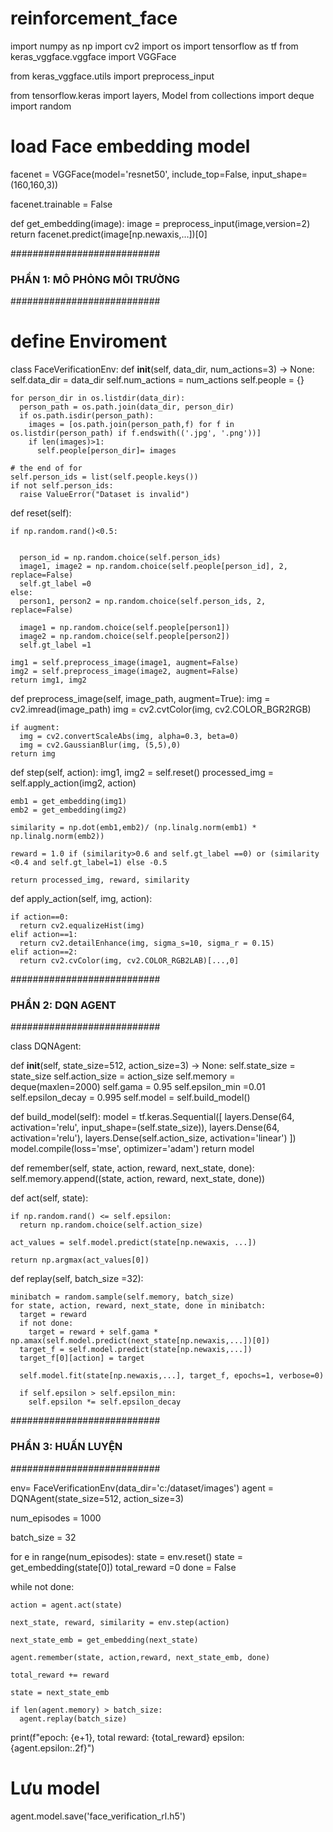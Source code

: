 # reinforcement_face
import numpy as np
import cv2
import os
import tensorflow as tf
from keras_vggface.vggface import VGGFace

from keras_vggface.utils import preprocess_input

from tensorflow.keras import layers, Model
from collections import deque
import random

# load Face embedding model
facenet = VGGFace(model='resnet50',
                  include_top=False,
                  input_shape=(160,160,3))

facenet.trainable = False

def get_embedding(image):
  image = preprocess_input(image,version=2)
  return facenet.predict(image[np.newaxis,...])[0]




###########################
### PHẦN 1: MÔ PHỎNG MÔI TRƯỜNG ###
###########################

# define Enviroment

class FaceVerificationEnv:
  def __init__(self, data_dir, num_actions=3) -> None:
    self.data_dir = data_dir
    self.num_actions = num_actions
    self.people = {}

    for person_dir in os.listdir(data_dir):
      person_path = os.path.join(data_dir, person_dir)
      if os.path.isdir(person_path):
        images = [os.path.join(person_path,f) for f in os.listdir(person_path) if f.endswith(('.jpg', '.png'))]
        if len(images)>1:
          self.people[person_dir]= images
    
    # the end of for
    self.person_ids = list(self.people.keys())
    if not self.person_ids:
      raise ValueError("Dataset is invalid")

  def reset(self):
    
    if np.random.rand()<0.5:


      person_id = np.random.choice(self.person_ids)
      image1, image2 = np.random.choice(self.people[person_id], 2, replace=False)
      self.gt_label =0
    else:
      person1, person2 = np.random.choice(self.person_ids, 2, replace=False)

      image1 = np.random.choice(self.people[person1])
      image2 = np.random.choice(self.people[person2])
      self.gt_label =1
    
    img1 = self.preprocess_image(image1, augment=False)
    img2 = self.preprocess_image(image2, augment=False)
    return img1, img2
  
  def preprocess_image(self, image_path, augment=True):
    img = cv2.imread(image_path)
    img = cv2.cvtColor(img, cv2.COLOR_BGR2RGB)

    if augment:
      img = cv2.convertScaleAbs(img, alpha=0.3, beta=0)
      img = cv2.GaussianBlur(img, (5,5),0)
    return img

  def step(self, action):
    img1, img2 = self.reset()
    processed_img = self.apply_action(img2, action)

    emb1 = get_embedding(img1)
    emb2 = get_embedding(img2)

    similarity = np.dot(emb1,emb2)/ (np.linalg.norm(emb1) * np.linalg.norm(emb2))

    reward = 1.0 if (similarity>0.6 and self.gt_label ==0) or (similarity <0.4 and self.gt_label=1) else -0.5

    return processed_img, reward, similarity

  def apply_action(self, img, action):

    if action==0:
      return cv2.equalizeHist(img)
    elif action==1:
      return cv2.detailEnhance(img, sigma_s=10, sigma_r = 0.15)
    elif action==2:
      return cv2.cvColor(img, cv2.COLOR_RGB2LAB)[...,0]

###########################
### PHẦN 2: DQN AGENT ###
###########################

class DQNAgent:

  def __init__(self, state_size=512, action_size=3) -> None:
    self.state_size = state_size
    self.action_size = action_size
    self.memory = deque(maxlen=2000)
    self.gama = 0.95
    self.epsilon_min =0.01
    self.epsilon_decay = 0.995
    self.model = self.build_model()
  

  def build_model(self):
    model = tf.keras.Sequential([
        layers.Dense(64, activation='relu', input_shape=(self.state_size)),
        layers.Dense(64, activation='relu'),
        layers.Dense(self.action_size, activation='linear')
    ])
    model.compile(loss='mse', optimizer='adam')
    return model

  def remember(self, state, action, reward, next_state, done):
    self.memory.append((state, action, reward, next_state, done))
  
  def act(self, state):

    if np.random.rand() <= self.epsilon:
      return np.random.choice(self.action_size)
    
    act_values = self.model.predict(state[np.newaxis, ...])

    return np.argmax(act_values[0])

  def replay(self, batch_size =32):

    minibatch = random.sample(self.memory, batch_size)
    for state, action, reward, next_state, done in minibatch:
      target = reward
      if not done:
        target = reward + self.gama * np.amax(self.model.predict(next_state[np.newaxis,...])[0])
      target_f = self.model.predict(state[np.newaxis,...])
      target_f[0][action] = target

      self.model.fit(state[np.newaxis,...], target_f, epochs=1, verbose=0)

      if self.epsilon > self.epsilon_min:
        self.epsilon *= self.epsilon_decay

###########################
### PHẦN 3: HUẤN LUYỆN ###
###########################

env= FaceVerificationEnv(data_dir='c:/dataset/images')
agent = DQNAgent(state_size=512, action_size=3)

num_episodes = 1000

batch_size = 32

for e in range(num_episodes):
  state = env.reset()
  state = get_embedding(state[0])
  total_reward =0
  done = False

  while not done:

    action = agent.act(state)

    next_state, reward, similarity = env.step(action)

    next_state_emb = get_embedding(next_state)

    agent.remember(state, action,reward, next_state_emb, done)

    total_reward += reward

    state = next_state_emb

    if len(agent.memory) > batch_size:
      agent.replay(batch_size)


      
  print(f"epoch: {e+1}, total reward: {total_reward} epsilon: {agent.epsilon:.2f}")
  

# Lưu model
agent.model.save('face_verification_rl.h5')
